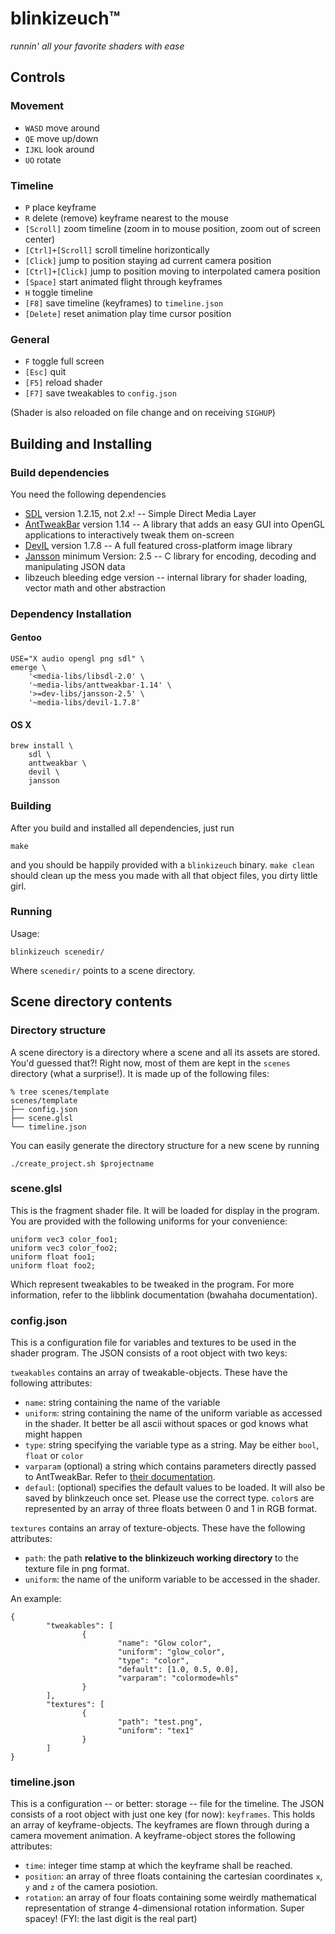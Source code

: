 # blinkizeuch™
*runnin' all your favorite shaders with ease*

## Controls

### Movement

* `WASD` move around
* `QE` move up/down
* `IJKL` look around
* `UO` rotate

### Timeline

* `P` place keyframe
* `R` delete (remove) keyframe nearest to the mouse
* `[Scroll]` zoom timeline (zoom in to mouse position, zoom out of screen center)
* `[Ctrl]+[Scroll]` scroll timeline horizontically
* `[Click]` jump to position staying ad current camera position
* `[Ctrl]+[Click]` jump to position moving to interpolated camera position
* `[Space]` start animated flight through keyframes
* `H` toggle timeline
* `[F8]` save timeline (keyframes) to `timeline.json`
* `[Delete]` reset animation play time cursor position

### General
* `F` toggle full screen
* `[Esc]` quit
* `[F5]` reload shader
* `[F7]` save tweakables to `config.json`

(Shader is also reloaded on file change and on receiving `SIGHUP`)

## Building and Installing

### Build dependencies

You need the following dependencies

* [SDL](http://www.libsdl.org/) version 1.2.15, not 2.x! -- Simple Direct Media Layer
* [AntTweakBar](http://anttweakbar.sourceforge.net/doc/tools:anttweakbar?sb=tools) version 1.14 -- A library that adds an easy GUI into OpenGL applications to interactively tweak them on-screen
* [DevIL](http://openil.sourceforge.net/) version 1.7.8 -- A full featured cross-platform image library
* [Jansson](http://www.digip.org/jansson/) minimum Version: 2.5 -- C library for encoding, decoding and manipulating JSON data
* libzeuch bleeding edge version -- internal library for shader loading, vector math and other abstraction

### Dependency Installation

#### Gentoo

    USE="X audio opengl png sdl" \
    emerge \
        '<media-libs/libsdl-2.0' \
        '~media-libs/anttweakbar-1.14' \
        '>=dev-libs/jansson-2.5' \
        '~media-libs/devil-1.7.8'

#### OS X

    brew install \
        sdl \
        anttweakbar \
        devil \
        jansson

### Building

After you build and installed all dependencies, just run

    make

and you should be happily provided with a `blinkizeuch` binary. `make clean` should clean up the mess you made with all that object files, you dirty little girl.

### Running

Usage:

    blinkizeuch scenedir/

Where `scenedir/` points to a scene directory.

## Scene directory contents

### Directory structure

A scene directory is a directory where a scene and all its assets are stored. You'd guessed that?! Right now, most of them are kept in the `scenes` directory (what a surprise!). It is made up of the following files:

    % tree scenes/template
    scenes/template
    ├── config.json
    ├── scene.glsl
    └── timeline.json

You can easily generate the directory structure for a new scene by running

    ./create_project.sh $projectname

### scene.glsl

This is the fragment shader file. It will be loaded for display in the program. You are provided with the following uniforms for your convenience:

    uniform vec3 color_foo1;
    uniform vec3 color_foo2;
    uniform float foo1;
    uniform float foo2;

Which represent tweakables to be tweaked in the program. For more information, refer to the libblink documentation (bwahaha documentation).

### config.json

This is a configuration file for variables and textures to be used in the shader program. The JSON consists of a root object with two keys:

`tweakables` contains an array of tweakable-objects. These have the following attributes:

* `name`: string containing the name of the variable
* `uniform`: string containing the name of the uniform variable as accessed in the shader. It better be all ascii without spaces or god knows what might happen
* `type`: string specifying the variable type as a string. May be either `bool`, `float` or `color`
* `varparam` (optional) a string which contains parameters directly passed to AntTweakBar. Refer to [their documentation](http://anttweakbar.sourceforge.net/doc/tools:anttweakbar:varparamsyntax).
* `defaul`: (optional) specifies the default values to be loaded. It will also be saved by blinkzeuch once set. Please use the correct type. `color`s are represented by an array of three floats between 0 and 1 in RGB format.

`textures` contains an array of texture-objects. These have the following attributes:

* `path`: the path **relative to the blinkizeuch working directory** to the texture file in png format.
* `uniform`: the name of the uniform variable to be accessed in the shader.

An example:

    {
            "tweakables": [
                    {
                            "name": "Glow color",
                            "uniform": "glow_color",
                            "type": "color",
                            "default": [1.0, 0.5, 0.0],
                            "varparam": "colormode=hls"
                    }
            ],
            "textures": [
                    {
                            "path": "test.png",
                            "uniform": "tex1"
                    }
            ]
    }

### timeline.json

This is a configuration -- or better: storage -- file for the timeline. The JSON consists of a root object with just one key (for now): `keyframes`. This holds an array of keyframe-objects. The keyframes are flown through during a camera movement animation. A keyframe-object stores the following attributes:

* `time`: integer time stamp at which the keyframe shall be reached.
* `position`: an array of three floats containing the cartesian coordinates `x`, `y` and `z` of the camera posiotion.
* `rotation`: an array of four floats containing some weirdly mathematical representation of strange 4-dimensional rotation information. Super spacey! (FYI: the last digit is the real part)
